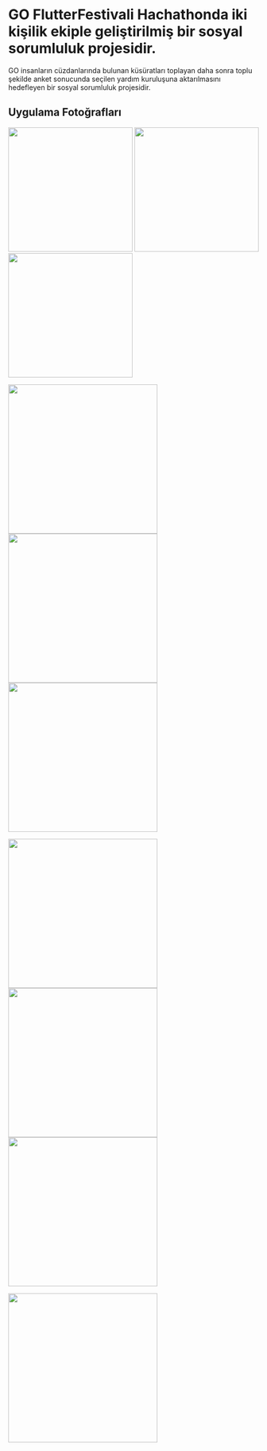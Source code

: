 # GO FlutterFestivali Hachathonda iki kişilik ekiple geliştirilmiş bir sosyal sorumluluk projesidir.

GO insanların cüzdanlarında bulunan küsüratları toplayan daha sonra toplu şekilde anket sonucunda seçilen yardım kuruluşuna aktarılmasını hedefleyen bir sosyal sorumluluk projesidir.

## Uygulama Fotoğrafları

<p float="left">
  <img src="https://user-images.githubusercontent.com/45129432/115147859-b85a5180-a065-11eb-833c-25c28d632595.jpeg" width="250" />
  <img src="https://user-images.githubusercontent.com/45129432/115147867-bd1f0580-a065-11eb-93c0-3045e81718b5.jpeg" width="250" /> 
  <img src="https://user-images.githubusercontent.com/45129432/115147870-bf815f80-a065-11eb-9073-a91fc4502d86.jpeg" width="250" />
</p>

<p float="left">
  <img src="https://user-images.githubusercontent.com/45129432/115147877-c60fd700-a065-11eb-9de0-526e0f2f3724.jpeg" width="300" />
  <img src="https://user-images.githubusercontent.com/45129432/115147881-c7d99a80-a065-11eb-84ad-dcf8f571c59b.jpeg" width="300" /> 
  <img src="https://user-images.githubusercontent.com/45129432/115147885-cad48b00-a065-11eb-9f44-19a618307c66.jpeg" width="300" />
</p>

<p float="left">
  <img src="https://user-images.githubusercontent.com/45129432/115147893-cd36e500-a065-11eb-99e2-d23dacabc314.jpeg" width="300" />
  <img src="https://user-images.githubusercontent.com/45129432/115147909-d9bb3d80-a065-11eb-9c53-aec13534618c.jpeg" width="300" /> 
  <img src="https://user-images.githubusercontent.com/45129432/115147911-dde75b00-a065-11eb-8ac2-3df974704b8e.jpeg" width="300" />
</p>

<p float="left">
  <img src="https://user-images.githubusercontent.com/45129432/115147921-e5a6ff80-a065-11eb-9da1-6330e4974a55.jpeg" width="300" />
  
</p>
